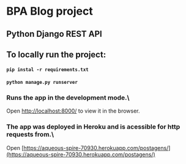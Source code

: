 # BPA Blog project

## Python Django REST API

## To locally run the project:

#### `pip instal -r requirements.txt`
#### `python manage.py runserver`

### Runs the app in the development mode.\
Open [http://localhost:8000/](http://localhost:8000/) to view it in the browser.

### The app was deployed in Heroku and is acessible for http requests from.\
Open [https://aqueous-spire-70930.herokuapp.com/postagens/](https://aqueous-spire-70930.herokuapp.com/postagens/)

